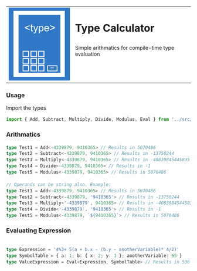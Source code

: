 <table>
  <tr>
    <td valign="top"><img src="https://github.com/mwashief/type-calculator/blob/main/static/logo.png?raw=true" width='200'/></td>
    <td valign="top"><h1><p>Type Calculator</h1>Simple arithmatics for compile-time type evaluation</p></td>
  </tr>
</table>

### Usage
Import the types
```ts
import { Add, Subtract, Multiply, Divide, Modulus, Eval } from '../src/index'
```

### Arithmatics

```ts
type Test1 = Add<-4339879, 9410365> // Results in 5070486
type Test2 = Subtract<-4339879, 9410365> // Results in -13750244
type Test3 = Multiply<-4339879, 9410365> // Results in -40839845445835
type Test4 = Divide<-4339879, 9410365> // Results in -1
type Test5 = Modulus<-4339879, 9410365> // Results in 5070486

// Operands can be string also. Example:
type Test1 = Add<-4339879, 9410365> // Results in 5070486
type Test2 = Subtract<-4339879, '9410365'> // Results in -13750244
type Test3 = Multiply<'-4339879', 9410365> // Results in -40839845445835
type Test4 = Divide<'-4339879', '9410365'> // Results in -1
type Test5 = Modulus<-4339879, `${9410365}`> // Results in 5070486

```
### Evaluating Expression
```ts

type Expression = '4%3+ 5(a + b.x - (b.y - anotherVariable)* 4/2)'
type SymbolTable = { a: 1; b: { x: 2; y: 3 }; anotherVariable: 55 }
type ValueExpression = Eval<Expression, SymbolTable> // Results in 536

```
